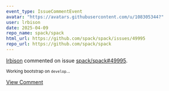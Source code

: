 ```yaml
---
event_type: IssueCommentEvent
avatar: "https://avatars.githubusercontent.com/u/108305344?"
user: lrbison
date: 2025-04-09
repo_name: spack/spack
html_url: https://github.com/spack/spack/issues/49995
repo_url: https://github.com/spack/spack
---
```


<a href='https://github.com/lrbison' target='_blank'>lrbison</a> commented on issue <a href='https://github.com/spack/spack/issues/49995' target='_blank'>spack/spack#49995</a>.

<small>Working bootstrap on `develop`...</small>

<a href='https://github.com/spack/spack/issues/49995' target='_blank'>View Comment</a>